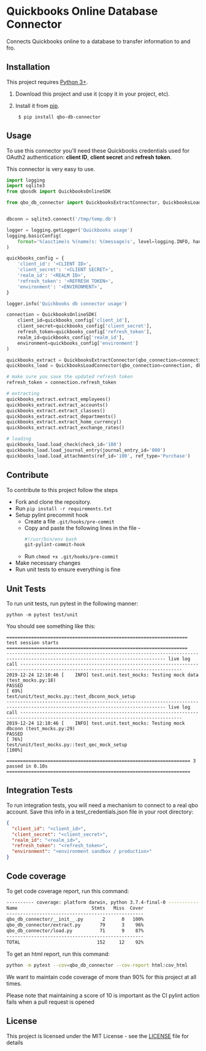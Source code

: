 # Quickbooks Online Database Connector
Connects Quickbooks online to a database to transfer information to and fro.

## Installation

This project requires [Python 3+](https://www.python.org/downloads/).

1. Download this project and use it (copy it in your project, etc).
2. Install it from [pip](https://pypi.org).

        $ pip install qbo-db-connector

## Usage

To use this connector you'll need these Quickbooks credentials used for OAuth2 authentication: **client ID**, **client secret** and **refresh token**.

This connector is very easy to use.
```python
import logging
import sqlite3
from qbosdk import QuickbooksOnlineSDK

from qbo_db_connector import QuickbooksExtractConnector, QuickbooksLoadConnector


dbconn = sqlite3.connect('/tmp/temp.db')

logger = logging.getLogger('Quickbooks usage')
logging.basicConfig(
    format='%(asctime)s %(name)s: %(message)s', level=logging.INFO, handlers=[logging.StreamHandler()]
)

quickbooks_config = {
    'client_id': '<CLIENT ID>',
    'client_secret': '<CLIENT SECRET>',
    'realm_id': '<REALM ID>',
    'refresh_token': '<REFRESH TOKEN>',
    'environment': '<ENVIRONMENT>',
}

logger.info('Quickbooks db connector usage')

connection = QuickbooksOnlineSDK(
    client_id=quickbooks_config['client_id'],
    client_secret=quickbooks_config['client_secret'],
    refresh_token=quickbooks_config['refresh_token'],
    realm_id=quickbooks_config['realm_id'],
    environment=quickbooks_config['environment']
)

quickbooks_extract = QuickbooksExtractConnector(qbo_connection=connection, dbconn=dbconn)
quickbooks_load = QuickbooksLoadConnector(qbo_connection=connection, dbconn=dbconn)

# make sure you save the updated refresh token
refresh_token = connection.refresh_token

# extracting
quickbooks_extract.extract_employees()
quickbooks_extract.extract_accounts()
quickbooks_extract.extract_classes()
quickbooks_extract.extract_departments()
quickbooks_extract.extract_home_currency()
quickbooks_extract.extract_exchange_rates()

# loading
quickbooks_load.load_check(check_id='100')
quickbooks_load.load_journal_entry(journal_entry_id='800')
quickbooks_load.load_attachments(ref_id='100', ref_type='Purchase')
```

## Contribute

To contribute to this project follow the steps

* Fork and clone the repository.
* Run `pip install -r requirements.txt`
* Setup pylint precommit hook
    * Create a file `.git/hooks/pre-commit`
    * Copy and paste the following lines in the file - 
        ```bash
        #!/usr/bin/env bash 
        git-pylint-commit-hook
        ```
     * Run `chmod +x .git/hooks/pre-commit`
* Make necessary changes
* Run unit tests to ensure everything is fine

## Unit Tests

To run unit tests, run pytest in the following manner:

```
python -m pytest test/unit
```

You should see something like this:
```
================================================================== test session starts ==================================================================
-------------------------------------------------------------------------------------------------------------------------------- live log call ---------------------------------------------------------------------------------------------------------------------------------
2019-12-24 12:10:46 [    INFO] test.unit.test_mocks: Testing mock data (test_mocks.py:18)
PASSED                                                                                                                                                                                                                                                                   [ 69%]
test/unit/test_mocks.py::test_dbconn_mock_setup
-------------------------------------------------------------------------------------------------------------------------------- live log call ---------------------------------------------------------------------------------------------------------------------------------
2019-12-24 12:10:46 [    INFO] test.unit.test_mocks: Testing mock dbconn (test_mocks.py:29)
PASSED                                                                                                                                                                                                                                                                   [ 76%]
test/unit/test_mocks.py::test_qec_mock_setup                                                                                           [100%]

=================================================================== 3 passed in 0.10s ===================================================================

```

## Integration Tests

To run integration tests, you will need a mechanism to connect to a real qbo account. Save this info in a test_credentials.json file in your root directory:

```json
{
  "client_id": "<client_id>",
  "client_secret": "<client_secret>",
  "realm_id": "<realm_id>",
  "refresh_token": "<refresh_token>",
  "environment": "<environment sandbox / production>"
}
```

## Code coverage

To get code coverage report, run this command:

```bash
---------- coverage: platform darwin, python 3.7.4-final-0 -----------
Name                           Stmts   Miss  Cover
--------------------------------------------------
qbo_db_connector/__init__.py       2      0   100%
qbo_db_connector/extract.py       79      3    96%
qbo_db_connector/load.py          71      9    87%
--------------------------------------------------
TOTAL                            152     12    92%
```

To get an html report, run this command:

```bash
python -m pytest --cov=qbo_db_connector --cov-report html:cov_html
```

We want to maintain code coverage of more than 90% for this project at all times.

Please note that maintaining a score of 10 is important as the CI pylint action fails when a pull request is opened

## License

This project is licensed under the MIT License - see the [LICENSE](LICENSE) file for details
